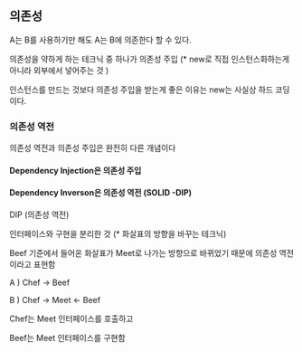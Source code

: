 ## 의존성

A는 B를 사용하기만 해도 A는 B에 의존한다 할 수 있다.

의존성을 약하게 하는 테크닉 중 하나가 의존성 주입 (* new로 직접 인스턴스화하는게 아니라 외부에서 넣어주는 것 )

인스턴스를 만드는 것보다 의존성 주입을 받는게 좋은 이유는 new는 사실상 하드 코딩이다.

### 의존성 역전

의존성 역전과 의존성 주입은 완전히 다른 개념이다

#### Dependency Injection은 의존성 주입

#### Dependency Inverson은 의존성 역전 (SOLID -DIP)

DIP (의존성 역전)

인터페이스와 구현을 분리한 것 (* 화살표의 방향을 바꾸는 테크닉)

Beef 기준에서 들어온 화살표가 Meet로 나가는 방향으로 바뀌었기 때문에 의존성 역전이라고 표현함

A ) Chef → Beef 

B ) Chef → Meet ← Beef 

Chef는 Meet 인터페이스를 호출하고 

Beef는 Meet 인터페이스를 구현함